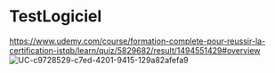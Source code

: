 # TestLogiciel
https://www.udemy.com/course/formation-complete-pour-reussir-la-certification-istqb/learn/quiz/5829682/result/1494551429#overview
![UC-c9728529-c7ed-4201-9415-129a82afefa9](https://github.com/user-attachments/assets/78ddfa7f-4a60-4d7b-b2a8-85d6864ca145)
